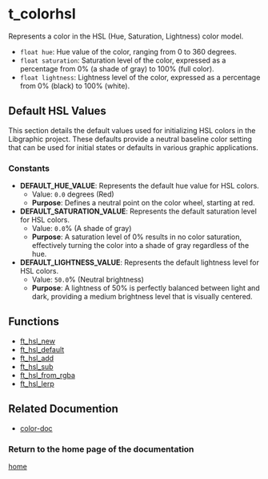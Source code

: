 # t_colorhsl
Represents a color in the HSL (Hue, Saturation, Lightness) color model. 

- `float hue`: Hue value of the color, ranging from 0 to 360 degrees.
- `float saturation`: Saturation level of the color, expressed as a percentage from 0% (a shade of gray) to 100% (full color).
- `float lightness`: Lightness level of the color, expressed as a percentage from 0% (black) to 100% (white).

## Default HSL Values
This section details the default values used for initializing HSL colors in the Libgraphic project. These defaults provide a neutral baseline color setting that can be used for initial states or defaults in various graphic applications.

### Constants
- **DEFAULT_HUE_VALUE**: Represents the default hue value for HSL colors.
  - Value: `0.0` degrees (Red)
  - **Purpose**: Defines a neutral point on the color wheel, starting at red. 
- **DEFAULT_SATURATION_VALUE**: Represents the default saturation level for HSL colors.
  - Value: `0.0`% (A shade of gray)
  - **Purpose**: A saturation level of 0% results in no color saturation, effectively turning the color into a shade of gray regardless of the hue.
- **DEFAULT_LIGHTNESS_VALUE**: Represents the default lightness level for HSL colors.
  - Value: `50.0`% (Neutral brightness)
  - **Purpose**: A lightness of 50% is perfectly balanced between light and dark, providing a medium brightness level that is visually centered.


## Functions
- [ft_hsl_new](./ft_hsl_new.md)
- [ft_hsl_default](./ft_hsl_default.md)
- [ft_hsl_add](./ft_hsl_add.md)
- [ft_hsl_sub](./ft_hsl_sub.md)
- [ft_hsl_from_rgba](./ft_hsl_from_rgba.md)
- [ft_hsl_lerp](./ft_hsl_lerp.md)

## Related Documention
- [color-doc](../color-doc.md)

### Return to the home page of the documentation
[home](../home.md)